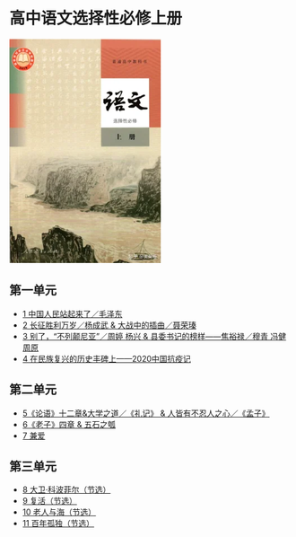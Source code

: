 # 高中语文选择性必修上册

![高中语文选择性必修上册 >](/资源/图片/book3_small.webp)

<!---
使用中文的标点符号以避免显示问题。
1. 单书名号：`〈〉`
2. 斜线：`／`
3. 竖线：`｜`
-->

## 第一单元

- [1 中国人民站起来了／毛泽东](/页面/教材/选必修上课文/中国人民站起来了.html)
- [2 长征胜利万岁／杨成武 & 大战中的插曲／聂荣瑧](/页面/教材/选必修上课文/长征胜利万岁&大战中的插曲.html)
- [3 别了，“不列颠尼亚”／周婷 杨兴 & 县委书记的榜样——焦裕禄／穆青 冯健 周原](/页面/教材/选必修上课文/别了，“不列颠尼亚”&县委书记的榜样——焦裕禄.html)
- [4 在民族复兴的历史丰碑上——2020中国抗疫记](/页面/教材/选必修上课文/在民族复兴的历史丰碑上——2020中国抗疫记.html)

## 第二单元

- [5《论语》十二章&大学之道／《礼记》 & 人皆有不忍人之心／《孟子》](/页面/教材/选必修上课文/《论语》十二章&大学之道&人皆有不忍人之心.html)
- [6《老子》四章 & 五石之瓠](/页面/教材/选必修上课文/《老子》四章&五石之瓠.html)
- [7 兼爱](/页面/教材/选必修上课文/兼爱.html)

## 第三单元

- [8 大卫·科波菲尔（节选）](/页面/教材/选必修上课文/大卫·科波菲尔（节选）.html)
- [9 复活（节选）](/页面/教材/选必修上课文/复活（节选）.html)
- [10 老人与海（节选）](/页面/教材/选必修上课文/老人与海（节选）.html)
- [11 百年孤独（节选）](/页面/教材/选必修上课文/百年孤独（节选）.html)
